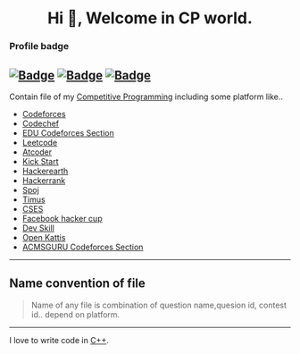 <h1 align="center">Hi 👋, Welcome in CP world.</h1>

### Profile badge
[![Badge](https://cp-logo.vercel.app/codeforces/Pankaj_Kumar1)](https://codeforces.com/profile/Pankaj_Kumar1)  [![Badge](https://cp-logo.vercel.app/codechef/pankajcoder1)](https://www.codechef.com/users/pankajcoder1) [![Badge](https://cp-logo.vercel.app/atcoder/Pankajcoder1)](https://atcoder.jp/users/Pankajcoder1)
---
Contain file of my [Competitive Programming](https://en.wikipedia.org/wiki/Competitive_programming) including some platform like..
- [Codeforces](https://codeforces.com/)
- [Codechef](https://www.codechef.com/)
- [EDU Codeforces Section](https://codeforces.com/edu/courses)
- [Leetcode](https://leetcode.com/)
- [Atcoder](https://atcoder.jp/home)
- [Kick Start](https://codingcompetitions.withgoogle.com/kickstart)
- [Hackerearth](https://www.hackerearth.com/)
- [Hackerrank](https://www.hackerrank.com/)
- [Spoj](https://www.spoj.com/)
- [Timus](https://acm.timus.ru/problemset.aspx)
- [CSES](https://cses.fi/problemset/)
- [Facebook hacker cup](https://www.facebook.com/codingcompetitions/hacker-cup)
- [Dev Skill](http://www.devskill.com/Home)
- [Open Kattis](https://open.kattis.com/)
- [ACMSGURU Codeforces Section](https://codeforces.com/problemsets/acmsguru)
---

## Name convention of file
> Name of any file is combination of question name,quesion id, contest id..  depend on platform.
---
I love to write code in [C++](https://medium.com/sololearn/reasons-to-love-c-11c7c2f23d88).